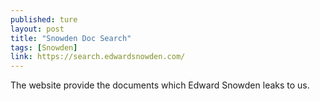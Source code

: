 ```yaml
---
published: ture
layout: post
title: "Snowden Doc Search"
tags: [Snowden]
link: https://search.edwardsnowden.com/
---
```


The website provide the documents which Edward Snowden leaks to us.
